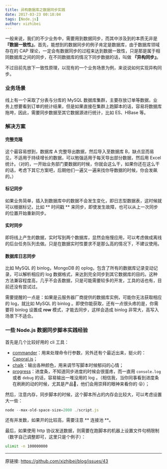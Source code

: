 ```yaml
---
title: 异构数据库之数据同步实践
date: 2017-03-23 00:18:04
tags: [Node.js]
author: xizhibei
---
```

一般来说，我们的不少业务中，需要用到数据同步，而其中涉及到的本质无非是 **『数据一致性』**。首先，能想到的数据同步的例子肯定是数据库，由于数据库领域存在的 CAP 理论，一定会有数据同步的过程来达到数据一致性，只是那是属于相同数据库之间的同步，在不同数据库的情况下同步数据的话，叫做 **『异构同步』**。

不过目前先放下一致性原理，以现有的一个业务场景为例，来说说如何实现异构同步。

### 业务场景
线上有一个采取了分表与分库的 MySQL 数据库集群，主要存放订单等数据，业务上想要看到订单的统计结果，但是如果直接在集群上跑脚本的话，容易将数据库拖垮，因此，需要同步数据至其它数据源进行统计，比如 ES、HBase 等。

### 解决方案

#### 完整克隆
这个最容易想到，数据库 A 完整导出数据，然后导入至数据库 B，缺点显而易见，不适用于持续增长的数据，可以勉强适用于每天导出部分数据，然后用 Excel 统计。（对的，一开始业务部门要数据的时候，你就会这么干，如果你还在这么干的话，考虑下其它方案吧，后期他们一遍又一遍来找你导数据的时候，你会发飙的。）

#### 标记同步
如果业务简单，插入到数据库中的数据不会发生变化，即日志型数据表，这时候就可以根据标记，比如 ** 时间戳 ** 来同步，即使发生故障，也可以从上一次同步的位置开始重新同步。

#### 实时同步
即将线上产生的数据，实时写到两个数据库，显然会拖慢应用，可以考虑做成离线的后台任务队列去做。只是在数据实时性要求不是那么高的情况下，不建议使用。

#### 数据库日志同步
比如 MySQL 的 binlog，MongoDB 的 oplog，包含了所有的数据库记录变动记录，可以解析相应的 log 数据格式，来达到完全同步到其它数据库的目的。这种方法兼容程度高，几乎不会丢数据，只是可能需要较多的开发，工具的话也有，目前还没有尝试过。

需要提醒的一点是：如果是云服务器厂商提供的数据库实例，可能你无法获取相应的 log，就比如 MySQL 的 binlog 。即使你能获取，还有一点很头疼的是，你需要将 binlog 设置成 **row** 模式，才能去同步，这样会造成 binlog 非常大，高写入场景下不适合。


### 一些 Node.js 数据同步脚本实践经验
首先是几个比较好用的 cli 工具：

- [commander](https://github.com/tj/commander.js)：用来处理命令行参数，另外还有个最近出来，挺火的：[Caporal.js](https://github.com/mattallty/Caporal.js)；
- [chalk](https://github.com/chalk/chalk)：输出各种颜色，用来调节写脚本时候郁闷的心情；
- [progress](https://github.com/tj/node-progress)：进度条，不知道同步进度的时候会很蛋疼，而一直用 `console.log` 或者 `debug` 的话，容易输出一堆没用的 log 。（相信我，当你同事看到进度条在刷刷的动的时候，尤其是产品🐶，他们会用崇拜的眼神来看你的 😝）；

然后，注意内存，同步脚本的时候，这个脚本所占的内存会比较大，可以考虑设置大一些：

```js
node --max-old-space-size=2000 ./script.js
```

还有并发数，如果开的比较高，需要注意 ** 连接池 **。

最后，如果使用 http 协议发送数据，则需要在跑脚本的机器上设置文件句柄限制（数字自己调整即可，这里只是个例子）：

```bash
ulimit -n 100000000
```



***
原链接: https://github.com/xizhibei/blog/issues/43

